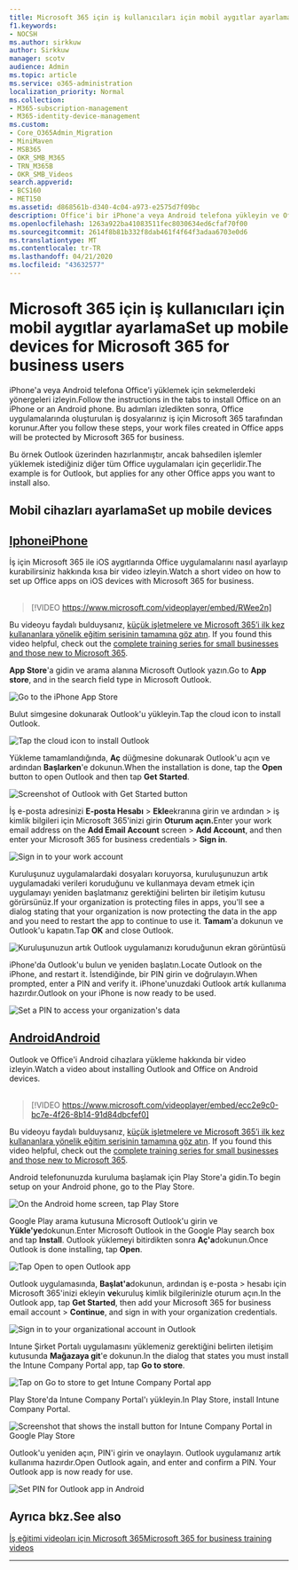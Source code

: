 ```yaml
---
title: Microsoft 365 için iş kullanıcıları için mobil aygıtlar ayarlama
f1.keywords:
- NOCSH
ms.author: sirkkuw
author: Sirkkuw
manager: scotv
audience: Admin
ms.topic: article
ms.service: o365-administration
localization_priority: Normal
ms.collection:
- M365-subscription-management
- M365-identity-device-management
ms.custom:
- Core_O365Admin_Migration
- MiniMaven
- MSB365
- OKR_SMB_M365
- TRN_M365B
- OKR_SMB_Videos
search.appverid:
- BCS160
- MET150
ms.assetid: d868561b-d340-4c04-a973-e2575d7f09bc
description: Office'i bir iPhone'a veya Android telefona yükleyin ve Office uygulamalarındaki iş dosyalarınız iş için Microsoft 365 tarafından korunacaktır.
ms.openlocfilehash: 1263a922ba41083511fec8030634ed6cfaf70f00
ms.sourcegitcommit: 2614f8b81b332f8dab461f4f64f3adaa6703e0d6
ms.translationtype: MT
ms.contentlocale: tr-TR
ms.lasthandoff: 04/21/2020
ms.locfileid: "43632577"
---
```

# <a name="set-up-mobile-devices-for-microsoft-365-for-business-users"></a><span data-ttu-id="472d7-103">Microsoft 365 için iş kullanıcıları için mobil aygıtlar ayarlama</span><span class="sxs-lookup"><span data-stu-id="472d7-103">Set up mobile devices for Microsoft 365 for business users</span></span>

<span data-ttu-id="472d7-104">iPhone'a veya Android telefona Office'i yüklemek için sekmelerdeki yönergeleri izleyin.</span><span class="sxs-lookup"><span data-stu-id="472d7-104">Follow the instructions in the tabs to install Office on an iPhone or an Android phone.</span></span> <span data-ttu-id="472d7-105">Bu adımları izledikten sonra, Office uygulamalarında oluşturulan iş dosyalarınız iş için Microsoft 365 tarafından korunur.</span><span class="sxs-lookup"><span data-stu-id="472d7-105">After you follow these steps, your work files created in Office apps will be protected by Microsoft 365 for business.</span></span>

<span data-ttu-id="472d7-106">Bu örnek Outlook üzerinden hazırlanmıştır, ancak bahsedilen işlemler yüklemek istediğiniz diğer tüm Office uygulamaları için geçerlidir.</span><span class="sxs-lookup"><span data-stu-id="472d7-106">The example is for Outlook, but applies for any other Office apps you want to install also.</span></span>
  
## <a name="set-up-mobile-devices"></a><span data-ttu-id="472d7-107">Mobil cihazları ayarlama</span><span class="sxs-lookup"><span data-stu-id="472d7-107">Set up mobile devices</span></span>

## <a name="iphone"></a>[<span data-ttu-id="472d7-108">Iphone</span><span class="sxs-lookup"><span data-stu-id="472d7-108">iPhone</span></span>](#tab/iPhone)
  
<span data-ttu-id="472d7-109">İş için Microsoft 365 ile iOS aygıtlarında Office uygulamalarını nasıl ayarlayıp kurabilirsiniz hakkında kısa bir video izleyin.</span><span class="sxs-lookup"><span data-stu-id="472d7-109">Watch a short video on how to set up Office apps on iOS devices with Microsoft 365 for business.</span></span><br><br>

> [!VIDEO https://www.microsoft.com/videoplayer/embed/RWee2n] 

<span data-ttu-id="472d7-110">Bu videoyu faydalı bulduysanız, [küçük işletmelere ve Microsoft 365’i ilk kez kullananlara yönelik eğitim serisinin tamamına göz atın](https://support.office.com/article/6ab4bbcd-79cf-4000-a0bd-d42ce4d12816).  </span><span class="sxs-lookup"><span data-stu-id="472d7-110">If you found this video helpful, check out the [complete training series for small businesses and those new to Microsoft 365](https://support.office.com/article/6ab4bbcd-79cf-4000-a0bd-d42ce4d12816).</span></span>

<span data-ttu-id="472d7-111">**App Store**'a gidin ve arama alanına Microsoft Outlook yazın.</span><span class="sxs-lookup"><span data-stu-id="472d7-111">Go to **App store**, and in the search field type in Microsoft Outlook.</span></span>
  
![Go to the iPhone App Store](../media/886913de-76e5-4883-8ed0-4eb3ec06188f.png)
  
<span data-ttu-id="472d7-113">Bulut simgesine dokunarak Outlook'u yükleyin.</span><span class="sxs-lookup"><span data-stu-id="472d7-113">Tap the cloud icon to install Outlook.</span></span>
  
![Tap the cloud icon to install Outlook](../media/665e1620-948a-4ab8-b914-dca49530142c.png)
  
<span data-ttu-id="472d7-115">Yükleme tamamlandığında, **Aç** düğmesine dokunarak Outlook'u açın ve ardından **Başlarken**'e dokunun.</span><span class="sxs-lookup"><span data-stu-id="472d7-115">When the installation is done, tap the **Open** button to open Outlook and then tap **Get Started**.</span></span>
  
![Screenshot of Outlook with Get Started button](../media/005bedec-ae50-4d75-b3bb-e7cef9e2561c.png)
  
<span data-ttu-id="472d7-117">İş e-posta adresinizi **E-posta Hesabı** \> **Ekle**ekranına girin ve ardından \> iş kimlik bilgileri için Microsoft 365'inizi girin **Oturum açın.**</span><span class="sxs-lookup"><span data-stu-id="472d7-117">Enter your work email address on the **Add Email Account** screen \> **Add Account**, and then enter your Microsoft 365 for business credentials \> **Sign in**.</span></span>
  
![Sign in to your work account](../media/3cef1fb5-7bec-4d3d-8542-872b731ce19f.png)
  
<span data-ttu-id="472d7-119">Kuruluşunuz uygulamalardaki dosyaları koruyorsa, kuruluşunuzun artık uygulamadaki verileri koruduğunu ve kullanmaya devam etmek için uygulamayı yeniden başlatmanız gerektiğini belirten bir iletişim kutusu görürsünüz.</span><span class="sxs-lookup"><span data-stu-id="472d7-119">If your organization is protecting files in apps, you'll see a dialog stating that your organization is now protecting the data in the app and you need to restart the app to continue to use it.</span></span> <span data-ttu-id="472d7-120">**Tamam**'a dokunun ve Outlook'u kapatın.</span><span class="sxs-lookup"><span data-stu-id="472d7-120">Tap **OK** and close Outlook.</span></span> 
  
![Kuruluşunuzun artık Outlook uygulamanızı koruduğunun ekran görüntüsü](../media/fb4c1c84-b1e9-42e1-8070-c13dcf79fb09.png)
  
<span data-ttu-id="472d7-122">iPhone'da Outlook'u bulun ve yeniden başlatın.</span><span class="sxs-lookup"><span data-stu-id="472d7-122">Locate Outlook on the iPhone, and restart it.</span></span> <span data-ttu-id="472d7-123">İstendiğinde, bir PIN girin ve doğrulayın.</span><span class="sxs-lookup"><span data-stu-id="472d7-123">When prompted, enter a PIN and verify it.</span></span> <span data-ttu-id="472d7-124">iPhone'unuzdaki Outlook artık kullanıma hazırdır.</span><span class="sxs-lookup"><span data-stu-id="472d7-124">Outlook on your iPhone is now ready to be used.</span></span>
  
![Set a PIN to access your organization's data](../media/64f2630b-3164-47a4-9dd6-ca0c29ed5fb3.png)
  
## <a name="android"></a>[<span data-ttu-id="472d7-126">Android</span><span class="sxs-lookup"><span data-stu-id="472d7-126">Android</span></span>](#tab/Android)
  
<span data-ttu-id="472d7-127">Outlook ve Office'i Android cihazlara yükleme hakkında bir video izleyin.</span><span class="sxs-lookup"><span data-stu-id="472d7-127">Watch a video about installing Outlook and Office on Android devices.</span></span><br><br>

> [!VIDEO https://www.microsoft.com/videoplayer/embed/ecc2e9c0-bc7e-4f26-8b14-91d84dbcfef0] 

<span data-ttu-id="472d7-128">Bu videoyu faydalı bulduysanız, [küçük işletmelere ve Microsoft 365’i ilk kez kullananlara yönelik eğitim serisinin tamamına göz atın](https://support.office.com/article/6ab4bbcd-79cf-4000-a0bd-d42ce4d12816).  </span><span class="sxs-lookup"><span data-stu-id="472d7-128">If you found this video helpful, check out the [complete training series for small businesses and those new to Microsoft 365](https://support.office.com/article/6ab4bbcd-79cf-4000-a0bd-d42ce4d12816).</span></span>

<span data-ttu-id="472d7-129">Android telefonunuzda kuruluma başlamak için Play Store'a gidin.</span><span class="sxs-lookup"><span data-stu-id="472d7-129">To begin setup on your Android phone, go to the Play Store.</span></span>
  
![On the Android home screen, tap Play Store](../media/93df88e7-c778-40e1-b35e-868ca6e97f6c.png)
  
<span data-ttu-id="472d7-131">Google Play arama kutusuna Microsoft Outlook'u girin ve **Yükle'ye**dokunun.</span><span class="sxs-lookup"><span data-stu-id="472d7-131">Enter Microsoft Outlook in the Google Play search box and tap **Install**.</span></span> <span data-ttu-id="472d7-132">Outlook yüklemeyi bitirdikten sonra **Aç'a**dokunun.</span><span class="sxs-lookup"><span data-stu-id="472d7-132">Once Outlook is done installing, tap **Open**.</span></span>
  
![Tap Open to open Outlook app](../media/8b4c5937-8875-4b5a-a5b6-b8c6c9cd6240.png)
  
<span data-ttu-id="472d7-134">Outlook uygulamasında, **Başlat'a**dokunun, ardından iş e-posta \> hesabı için Microsoft 365'inizi ekleyin **ve**kuruluş kimlik bilgilerinizle oturum açın.</span><span class="sxs-lookup"><span data-stu-id="472d7-134">In the Outlook app, tap **Get Started**, then add your Microsoft 365 for business email account \> **Continue**, and sign in with your organization credentials.</span></span>
  
![Sign in to your organizational account in Outlook](../media/18f67c66-4bab-4b99-94bd-080839312e29.png)
  
<span data-ttu-id="472d7-136">Intune Şirket Portalı uygulamasını yüklemeniz gerektiğini belirten iletişim kutusunda **Mağazaya git**'e dokunun.</span><span class="sxs-lookup"><span data-stu-id="472d7-136">In the dialog that states you must install the Intune Company Portal app, tap **Go to store**.</span></span>
  
![Tap on Go to store to get Intune Company Portal app](../media/a702d712-5622-45dd-a511-b1adaee63071.png)
  
<span data-ttu-id="472d7-138">Play Store'da Intune Company Portal'ı yükleyin.</span><span class="sxs-lookup"><span data-stu-id="472d7-138">In Play Store, install Intune Company Portal.</span></span>
  
![Screenshot that shows the install button for Intune Company Portal in Google Play Store](../media/5e0408f2-3f37-44dd-80ed-13ca2ac6df0c.png)
  
<span data-ttu-id="472d7-p105">Outlook'u yeniden açın, PIN'i girin ve onaylayın. Outlook uygulamanız artık kullanıma hazırdır.</span><span class="sxs-lookup"><span data-stu-id="472d7-p105">Open Outlook again, and enter and confirm a PIN. Your Outlook app is now ready for use.</span></span>
  
![Set  PIN for Outlook app in Android](../media/edb91afb-f1ed-451a-bc6b-8ccba664e055.png)

## <a name="see-also"></a><span data-ttu-id="472d7-143">Ayrıca bkz.</span><span class="sxs-lookup"><span data-stu-id="472d7-143">See also</span></span>

[<span data-ttu-id="472d7-144">İş eğitimi videoları için Microsoft 365</span><span class="sxs-lookup"><span data-stu-id="472d7-144">Microsoft 365 for business training videos</span></span>](https://support.office.com/article/6ab4bbcd-79cf-4000-a0bd-d42ce4d12816)

---
